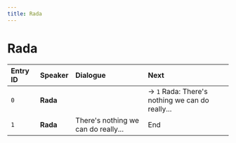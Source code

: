 ```yaml
---
title: Rada
---
```


# Rada


| Entry ID | Speaker | Dialogue | Next |
| :------- | :------ | :------- | :------------ |
| `0` | **Rada** |  | → `1` Rada: There's nothing we can do really\.\.\. |
| `1` | **Rada** | There's nothing we can do really\.\.\. | End |
